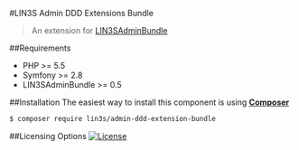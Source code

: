 #LIN3S Admin DDD Extensions Bundle

> An extension for [LIN3SAdminBundle](https://github.com/LIN3S/AdminBundle)

##Requirements

* PHP >= 5.5
* Symfony >= 2.8 
* LIN3SAdminBundle >= 0.5

##Installation
The easiest way to install this component is using **[Composer][1]**

```bash
$ composer require lin3s/admin-ddd-extension-bundle
```

##Licensing Options
[![License](https://poser.pugx.org/lin3s/admin-bundle/license.svg)](https://github.com/LIN3S/AdminCRUDExtensionsBundle/blob/master/LICENSE)

[1]: http://getcomposer.org
